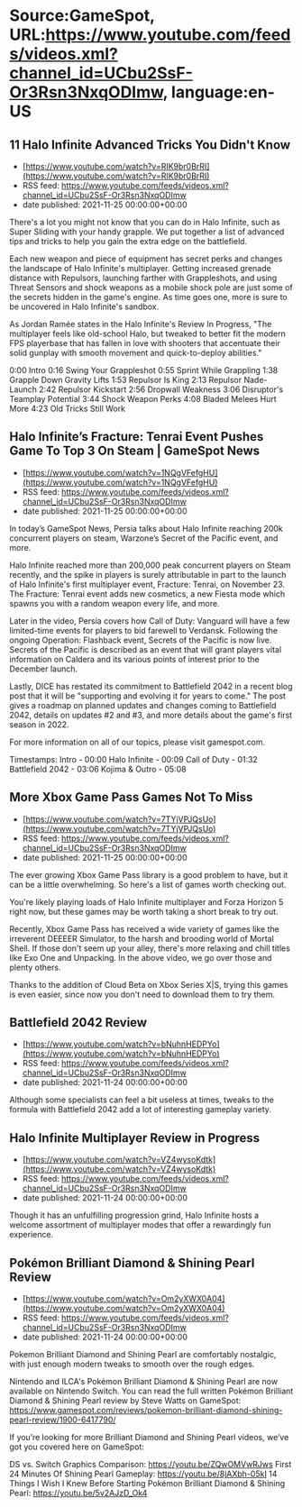 # Source:GameSpot, URL:https://www.youtube.com/feeds/videos.xml?channel_id=UCbu2SsF-Or3Rsn3NxqODImw, language:en-US

## 11 Halo Infinite Advanced Tricks You Didn't Know
 - [https://www.youtube.com/watch?v=RIK9br0BrRI](https://www.youtube.com/watch?v=RIK9br0BrRI)
 - RSS feed: https://www.youtube.com/feeds/videos.xml?channel_id=UCbu2SsF-Or3Rsn3NxqODImw
 - date published: 2021-11-25 00:00:00+00:00

There's a lot you might not know that you can do in Halo Infinite, such as Super Sliding with your handy grapple. We put together a list of advanced tips and tricks to help you gain the extra edge on the battlefield.

Each new weapon and piece of equipment has secret perks and changes the landscape of Halo Infinite's multiplayer. Getting increased grenade distance with Repulsors, launching farther with Grappleshots, and using Threat Sensors and shock weapons as a mobile shock pole are just some of the secrets hidden in the game's engine. As time goes one, more is sure to be uncovered in Halo Infinite's sandbox.

As Jordan Ramée states in the Halo Infinite's Review In Progress, "The multiplayer feels like old-school Halo, but tweaked to better fit the modern FPS playerbase that has fallen in love with shooters that accentuate their solid gunplay with smooth movement and quick-to-deploy abilities."

0:00 Intro
0:16 Swing Your Grappleshot
0:55 Sprint While Grappling
1:38 Grapple Down Gravity Lifts
1:53 Repulsor Is King
2:13 Repulsor Nade-Launch
2:42 Repulsor Kickstart
2:56 Dropwall Weakness
3:06 Disruptor's Teamplay Potential
3:44 Shock Weapon Perks
4:08 Bladed Melees Hurt More
4:23 Old Tricks Still Work

## Halo Infinite’s Fracture: Tenrai Event Pushes Game To Top 3 On Steam | GameSpot News
 - [https://www.youtube.com/watch?v=1NQgVFefgHU](https://www.youtube.com/watch?v=1NQgVFefgHU)
 - RSS feed: https://www.youtube.com/feeds/videos.xml?channel_id=UCbu2SsF-Or3Rsn3NxqODImw
 - date published: 2021-11-25 00:00:00+00:00

In today’s GameSpot News, Persia talks about Halo Infinite reaching 200k concurrent players on steam, Warzone’s Secret of the Pacific event, and more. 

Halo Infinite reached more than 200,000 peak concurrent players on Steam recently, and the spike in players is surely attributable in part to the launch of Halo Infinite's first multiplayer event, Fracture: Tenrai, on November 23. The Fracture: Tenrai event adds new cosmetics, a new Fiesta mode which spawns you with a random weapon every life, and more.

Later in the video, Persia covers how Call of Duty: Vanguard will have a few limited-time events for players to bid farewell to Verdansk. Following the ongoing Operation: Flashback event, Secrets of the Pacific is now live. Secrets of the Pacific is described as an event that will grant players vital information on Caldera and its various points of interest prior to the December launch.

Lastly, DICE has restated its commitment to Battlefield 2042 in a recent blog post that it will be "supporting and evolving it for years to come." The post gives a roadmap on planned updates and changes coming to Battlefield 2042, details on updates #2 and #3, and more details about the game's first season in 2022.

For more information on all of our topics, please visit gamespot.com.

Timestamps:
Intro - 00:00
Halo Infinite - 00:09
Call of Duty - 01:32
Battlefield 2042 - 03:06
Kojima & Outro - 05:08

## More Xbox Game Pass Games Not To Miss
 - [https://www.youtube.com/watch?v=7TYjVPJQsUo](https://www.youtube.com/watch?v=7TYjVPJQsUo)
 - RSS feed: https://www.youtube.com/feeds/videos.xml?channel_id=UCbu2SsF-Or3Rsn3NxqODImw
 - date published: 2021-11-25 00:00:00+00:00

The ever growing Xbox Game Pass library is a good problem to have, but it can be a little overwhelming. So here's a list of games worth checking out.

You're likely playing loads of Halo Infinite multiplayer and Forza Horizon 5 right now, but these games may be worth taking a short break to try out.

Recently, Xbox Game Pass has received a wide variety of games like the irreverent DEEEER Simulator, to the harsh and brooding world of Mortal Shell. If those don't seem up your alley, there's more relaxing and chill titles like Exo One and Unpacking. In the above video, we go over those and plenty others.

Thanks to the addition of Cloud Beta on Xbox Series X|S, trying this games is even easier, since now you don't need to download them to try them.

## Battlefield 2042 Review
 - [https://www.youtube.com/watch?v=bNuhnHEDPYo](https://www.youtube.com/watch?v=bNuhnHEDPYo)
 - RSS feed: https://www.youtube.com/feeds/videos.xml?channel_id=UCbu2SsF-Or3Rsn3NxqODImw
 - date published: 2021-11-24 00:00:00+00:00

Although some specialists can feel a bit useless at times, tweaks to the formula with Battlefield 2042 add a lot of interesting gameplay variety.

## Halo Infinite Multiplayer Review in Progress
 - [https://www.youtube.com/watch?v=VZ4wysoKdtk](https://www.youtube.com/watch?v=VZ4wysoKdtk)
 - RSS feed: https://www.youtube.com/feeds/videos.xml?channel_id=UCbu2SsF-Or3Rsn3NxqODImw
 - date published: 2021-11-24 00:00:00+00:00

Though it has an unfulfilling progression grind, Halo Infinite hosts a welcome assortment of multiplayer modes that offer a rewardingly fun experience.

## Pokémon Brilliant Diamond & Shining Pearl Review
 - [https://www.youtube.com/watch?v=Om2yXWX0A04](https://www.youtube.com/watch?v=Om2yXWX0A04)
 - RSS feed: https://www.youtube.com/feeds/videos.xml?channel_id=UCbu2SsF-Or3Rsn3NxqODImw
 - date published: 2021-11-24 00:00:00+00:00

Pokemon Brilliant Diamond and Shining Pearl are comfortably nostalgic, with just enough modern tweaks to smooth over the rough edges.

Nintendo and ILCA's Pokémon Brilliant Diamond & Shining Pearl are now available on Nintendo Switch. You can read the full written Pokémon Brilliant Diamond & Shining Pearl review by Steve Watts on GameSpot: https://www.gamespot.com/reviews/pokemon-brilliant-diamond-shining-pearl-review/1900-6417790/

If you’re looking for more Brilliant Diamond and Shining Pearl videos, we’ve got you covered here on GameSpot:

DS vs. Switch Graphics Comparison: https://youtu.be/ZQwOMVwRJws 
First 24 Minutes Of Shining Pearl Gameplay: https://youtu.be/8jAXbh-05kI
14 Things I Wish I Knew Before Starting Pokémon Brilliant Diamond & Shining Pearl: https://youtu.be/5v2AJzD_Ok4

